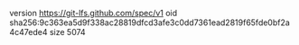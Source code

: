 version https://git-lfs.github.com/spec/v1
oid sha256:9c363ea5d9f338ac28819dfcd3afe3c0dd7361ead2819f65fde0bf2a4c47ede4
size 5074
